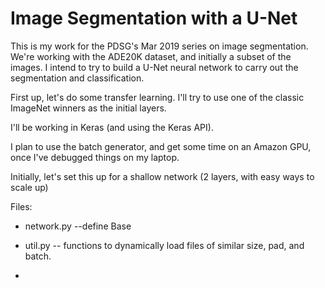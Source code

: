 
# Image Segmentation with a U-Net

This is my work for the PDSG's Mar 2019 series on image segmentation.
We're working with the ADE20K dataset, and initially a subset of the images. 
I intend to try to build a U-Net neural network to carry out the 
segmentation and classification.

First up, let's do some transfer learning.
I'll try to use one of the classic ImageNet winners as the initial
layers.

I'll be working in Keras (and using the Keras API).

I plan to use the batch generator, and get some time on an Amazon GPU,
once I've debugged things on my laptop.

Initially, let's set this up for a shallow network (2 layers, with easy 
ways to scale up)

Files:
 - network.py
 --define Base
 
 - util.py 
 -- functions to dynamically load files of similar size, pad, and batch. 
 - 
